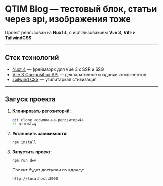 # QTIM Blog — тестовый блок, статьи через api, изображения тоже

Проект реализован на **Nuxt 4**, с использованием **Vue 3**, **Vite** и **TailwindCSS**.

---

## Стек технологий

- [Nuxt 4](https://nuxt.com/) — фреймворк для Vue 3 с SSR и SSG
- [Vue 3 Composition API](https://vuejs.org/) — декларативное создание компонентов
- [Tailwind CSS](https://tailwindcss.com/) — утилитарная стилизация

---

## Запуск проекта

1. **Клонировать репозиторий**:

   ```bash
   git clone <ссылка-на-репозиторий>
   cd QTIMblog
   ```

2. **Установить зависимости**:

   ```bash
   npm install
   ```

3. **Запустить проект**:
   ```bash
   npm run dev
   ```
   Проект будет доступен по адресу:
   ```
   http://localhost:3000
   ```
